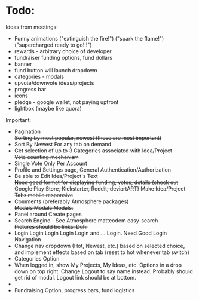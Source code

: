 Todo:
====

Ideas from meetings:
<ul>
<li>Funny animations ("extinguish the fire!") ("spark the flame!") ("supercharged ready to go!!!")</li>
<li>rewards - arbitrary choice of developer</li>
<li>fundraiser funding options, fund dollars</li>
<li>banner</li>
<li>fund button will launch dropdown</li>
<li>categories - modals</li>
<li>upvote/downvote ideas/projects</li>
<li>progress bar</li>
<li>icons</li>
<li>pledge - google wallet, not paying upfront</li>
<li>lightbox (maybe like quora)</li>
</ul>

Important: 
<ul>
	<li>Pagination</li>
	<strike>Sorting by most popular, newest (those are most important)</strike>
	<li>Sort By Newest For any tab on demand</li>
	<li>Get selection of up to 3 Categories associated with Idea/Project</li>
	<strike>Vote counting mechanism</strike>
	<li>Single Vote Only Per Account</li>
	<li>Profile and Settings page, General Authentication/Authorization</li>
	<li>Be able to Edit Idea/Project's Text</li>
	<strike>Need good format for displaying funding, votes, details (check out Google Play Store, Kickstarter, Reddit, deviartART)</strike>
	<strike>Make Idea/Project Tabs mobile responsive</strike>
	<li>Comments (preferably Atmosphere packages)</li>
	<strike>Modals Modals Modals.</strike>
	<li>Panel around Create pages</li>
	<li>Search Engine - See Atmosphere matteodem easy-search</li>
	<strike>Pictures should be links. Duh.</strike>
	<li>Login Login Login Login Login and.... Login. Need Good Login Navigation</li>
	<li>Change nav dropdown (Hot, Newest, etc.) based on selected choice, and implement effects based on tab (reset to hot whenever tab switch)</li>
	<li>Categories Option</li>
	<li>When logged in, show My Projects, My Ideas, etc. Options in a drop down on top right. Change Logout to say name instead. Probably should get rid of modal. Logout link should be at bottom.<li>
	<li>Fundraising Option, progress bars, fund logistics</li>
</ul>



